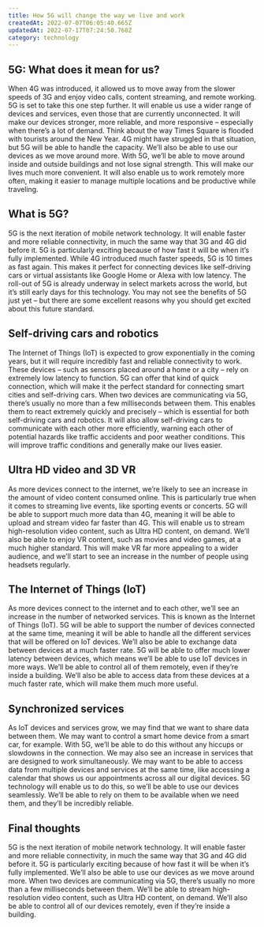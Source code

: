 ```yaml
---
title: How 5G will change the way we live and work
createdAt: 2022-07-07T06:05:40.665Z
updatedAt: 2022-07-17T07:24:50.760Z
category: technology
---
```


## 5G: What does it mean for us?

When 4G was introduced, it allowed us to move away from the slower speeds of 3G and enjoy video calls, content streaming, and remote working. 5G is set to take this one step further. It will enable us use a wider range of devices and services, even those that are currently unconnected. It will make our devices stronger, more reliable, and more responsive – especially when there’s a lot of demand. Think about the way Times Square is flooded with tourists around the New Year. 4G might have struggled in that situation, but 5G will be able to handle the capacity. We’ll also be able to use our devices as we move around more. With 5G, we’ll be able to move around inside and outside buildings and not lose signal strength. This will make our lives much more convenient. It will also enable us to work remotely more often, making it easier to manage multiple locations and be productive while traveling.

## What is 5G?

5G is the next iteration of mobile network technology. It will enable faster and more reliable connectivity, in much the same way that 3G and 4G did before it. 5G is particularly exciting because of how fast it will be when it’s fully implemented. While 4G introduced much faster speeds, 5G is 10 times as fast again. This makes it perfect for connecting devices like self-driving cars or virtual assistants like Google Home or Alexa with low latency. The roll-out of 5G is already underway in select markets across the world, but it’s still early days for this technology. You may not see the benefits of 5G just yet – but there are some excellent reasons why you should get excited about this future standard.

## Self-driving cars and robotics

The Internet of Things (IoT) is expected to grow exponentially in the coming years, but it will require incredibly fast and reliable connectivity to work. These devices – such as sensors placed around a home or a city – rely on extremely low latency to function. 5G can offer that kind of quick connection, which will make it the perfect standard for connecting smart cities and self-driving cars. When two devices are communicating via 5G, there’s usually no more than a few milliseconds between them. This enables them to react extremely quickly and precisely – which is essential for both self-driving cars and robotics. It will also allow self-driving cars to communicate with each other more efficiently, warning each other of potential hazards like traffic accidents and poor weather conditions. This will improve traffic conditions and generally make our lives easier.

## Ultra HD video and 3D VR

As more devices connect to the internet, we’re likely to see an increase in the amount of video content consumed online. This is particularly true when it comes to streaming live events, like sporting events or concerts. 5G will be able to support much more data than 4G, meaning it will be able to upload and stream video far faster than 4G. This will enable us to stream high-resolution video content, such as Ultra HD content, on demand. We’ll also be able to enjoy VR content, such as movies and video games, at a much higher standard. This will make VR far more appealing to a wider audience, and we’ll start to see an increase in the number of people using headsets regularly.

## The Internet of Things (IoT)

As more devices connect to the internet and to each other, we’ll see an increase in the number of networked services. This is known as the Internet of Things (IoT). 5G will be able to support the number of devices connected at the same time, meaning it will be able to handle all the different services that will be offered on IoT devices. We’ll also be able to exchange data between devices at a much faster rate. 5G will be able to offer much lower latency between devices, which means we’ll be able to use IoT devices in more ways. We’ll be able to control all of them remotely, even if they’re inside a building. We’ll also be able to access data from these devices at a much faster rate, which will make them much more useful.

## Synchronized services

As IoT devices and services grow, we may find that we want to share data between them. We may want to control a smart home device from a smart car, for example. With 5G, we’ll be able to do this without any hiccups or slowdowns in the connection. We may also see an increase in services that are designed to work simultaneously. We may want to be able to access data from multiple devices and services at the same time, like accessing a calendar that shows us our appointments across all our digital devices. 5G technology will enable us to do this, so we’ll be able to use our devices seamlessly. We’ll be able to rely on them to be available when we need them, and they’ll be incredibly reliable.

## Final thoughts

5G is the next iteration of mobile network technology. It will enable faster and more reliable connectivity, in much the same way that 3G and 4G did before it. 5G is particularly exciting because of how fast it will be when it’s fully implemented. We’ll also be able to use our devices as we move around more. When two devices are communicating via 5G, there’s usually no more than a few milliseconds between them. We’ll be able to stream high-resolution video content, such as Ultra HD content, on demand. We’ll also be able to control all of our devices remotely, even if they’re inside a building.
